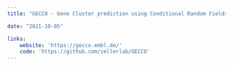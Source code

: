 ```yaml
---
title: "GECCO - Gene Cluster prediction using Conditional Random Fields"

date: "2021-10-05"

links:
    website: 'https://gecco.embl.de/'
    code: 'https://github.com/zellerlab/GECCO'
---
```


